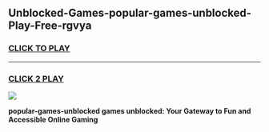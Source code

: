 
## Unblocked-Games-popular-games-unblocked-Play-Free-rgvya
<h3>
<a href="https://premium76.site?title=popular-games-unblocked&ref=10A">CLICK TO PLAY</a></h3>
<hr>

<h3>
<a href="https://premium76.site?title=popular-games-unblocked&ref=10A">CLICK 2 PLAY</a>
  
</h3>

<a href="https://premium76.site?title=popular-games-unblocked&ref=10A"><img src="https://clearcache.store/games.png"></a>


**popular-games-unblocked games unblocked: Your Gateway to Fun and Accessible Online Gaming**
